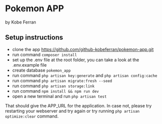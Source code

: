 # Pokemon APP 
by Kobe Ferran
## Setup instructions
- clone the app https://github.com/github-kobeferran/pokemon-app.git
- run command `composer install`
- set up the .env file at the root folder, you can take a look at the .env.example file
- create database `pokemon_app`
- run command `php artisan key:generate` and `php artisan config:cache`
- run command `php artisan migrate:fresh --seed`
- run command `php artisan storage:link`
- run command `npm install && npm run dev`
- open a new terminal and run `php artisan test`

That should give the APP_URL for the application. In case not, please try restarting your webserver and try again or try running `php artisan optimize:clear` command.
